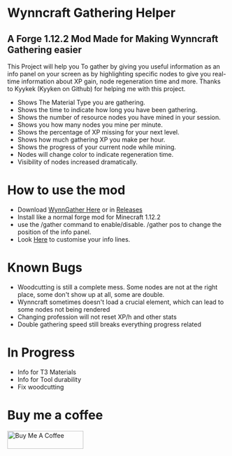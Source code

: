 # Wynncraft Gathering Helper

## A Forge 1.12.2 Mod Made for Making Wynncraft Gathering easier

This Project will help you To gather by giving you useful information as an info panel on your screen as by highlighting specific nodes to give you real-time information about XP gain, node regeneration time and more. Thanks to Kyykek (Kyyken on Github) for helping me with this project.

* Shows The Material Type you are gathering.
* Shows the time to indicate how long you have been gathering.
* Shows the number of resource nodes you have mined in your session.
* Shows you how many nodes you mine per minute.
* Shows the percentage of XP missing for your next level.
* Shows how much gathering XP you make per hour.
* Shows the progress of your current node while mining.
* Nodes will change color to indicate regeneration time.
* Visibility of nodes increased dramatically.

# How to use the mod
* Download <a href="https://github.com/Janx71/WynnGather/releases/download/v1.0/Wynngather-1.0.jar" target="_blank">WynnGather Here</a> or in <a href="https://github.com/Janx71/WynnGather/releases" target="_blank">Releases</a>
* Install like a normal forge mod for Minecraft 1.12.2
* use the /gather command to enable/disable. /gather pos to change the position of the info panel.
* Look <a href="https://github.com/Janx71/WynnGather/wiki/The-info-line-system" target="_blank">Here</a> to customise your info lines.

# Known Bugs
* Woodcutting is still a complete mess. Some nodes are not at the right place, some don't show up at all, some are double.
* Wynncraft sometimes doesn't load a crucial element, which can lead to some nodes not being rendered
* Changing profession will not reset XP/h and other stats
* Double gathering speed still breaks everything progress related
 
# In Progress
* Info for T3 Materials
* Info for Tool durability
* Fix woodcutting

# Buy me a coffee
<a href="https://www.buymeacoffee.com/janx" target="_blank"><img src="https://cdn.buymeacoffee.com/buttons/default-orange.png" alt="Buy Me A Coffee" height="41" width="174"></a>

